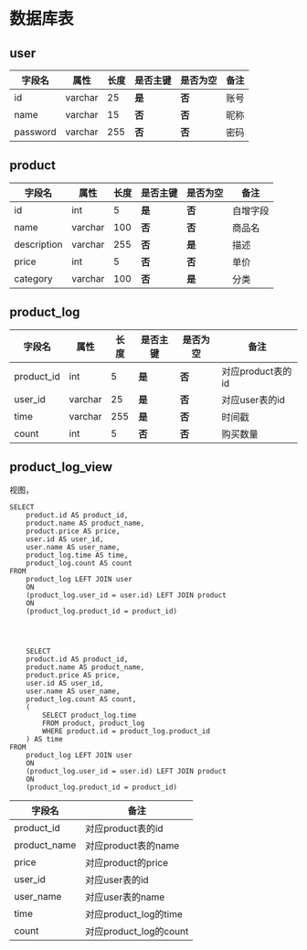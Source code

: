 # 数据库表



## user

| 字段名   | 属性    | 长度 | 是否主键 | 是否为空 | 备注 |
| -------- | ------- | ---- | -------- | -------- | ---- |
| id       | varchar | 25   | **是**   | **否**   | 账号 |
| name     | varchar | 15   | **否**   | **否**   | 昵称 |
| password | varchar | 255  | **否**   | **否**   | 密码 |



## product

| 字段名      | 属性    | 长度 | 是否主键 | 是否为空 | 备注     |
| ----------- | ------- | ---- | -------- | -------- | -------- |
| id          | int     | 5    | **是**   | **否**   | 自增字段 |
| name        | varchar | 100  | **否**   | **否**   | 商品名   |
| description | varchar | 255  | **否**   | **是**   | 描述     |
| price       | int     | 5    | **否**   | **否**   | 单价     |
| category    | varchar | 100  | **否**   | **是**   | 分类     |



## product_log

| 字段名     | 属性    | 长度 | 是否主键 | 是否为空 | 备注              |
| ---------- | ------- | ---- | -------- | -------- | ----------------- |
| product_id | int     | 5    | **是**   | **否**   | 对应product表的id |
| user_id    | varchar | 25   | **是**   | **否**   | 对应user表的id    |
| time       | varchar | 255  | **是**   | **否**   | 时间戳            |
| count      | int     | 5    | **否**   | **否**   | 购买数量          |



## product_log_view

视图，

```mysql
SELECT
	product.id AS product_id,
	product.name AS product_name,
	product.price AS price,
	user.id AS user_id,
	user.name AS user_name,
	product_log.time AS time,
	product_log.count AS count
FROM
	product_log LEFT JOIN user
	ON
	(product_log.user_id = user.id) LEFT JOIN product
 	ON
    (product_log.product_id = product_id)
    
    
    

    SELECT
	product.id AS product_id,
	product.name AS product_name,
	product.price AS price,
	user.id AS user_id,
	user.name AS user_name,
	product_log.count AS count,
	(
        SELECT product_log.time
        FROM product, product_log
        WHERE product.id = product_log.product_id
    ) AS time
FROM
	product_log LEFT JOIN user
	ON
	(product_log.user_id = user.id) LEFT JOIN product
 	ON
    (product_log.product_id = product_id)

```





| 字段名       | 备注                   |
| ------------ | ---------------------- |
| product_id   | 对应product表的id      |
| product_name | 对应product表的name    |
| price        | 对应product的price     |
| user_id      | 对应user表的id         |
| user_name    | 对应user表的name       |
| time         | 对应product_log的time  |
| count        | 对应product_log的count |






